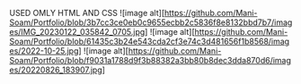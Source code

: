 USED OMLY HTML AND CSS
![image alt][https://github.com/Mani-Soam/Portfolio/blob/3b7cc3ce0eb0c9655ecbb2c5836f8e8132bbd7b7/images/IMG_20230122_035842_0705.jpg]
![image alt][https://github.com/Mani-Soam/Portfolio/blob/61435c3b24e543cda2cf3e74c3d481656f1b8568/images/2022-10-25.jpg]
![image alt][https://github.com/Mani-Soam/Portfolio/blob/f9031a1788d9f3b88382a3bb80b8dec3dda870d6/images/20220826_183907.jpg]
